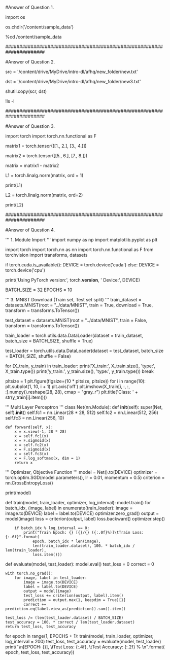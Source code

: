#Answer of Question 1.

import os

os.chdir('/content/sample_data')

%cd /content/sample_data

######################################################################

#Answer of Question 2.

src = '/content/drive/MyDrive/intro-dl/afhq/new_folder/new.txt'

dst = '/content/drive/MyDrive/intro-dl/afhq/new_folder/new3.txt'

shutil.copy(scr, dst)

!ls -l

######################################################################

#Answer of Question 3.

import torch
import torch.nn.functional as F

matrix1 = torch.tensor([[1., 2.], [3., 4.]])

matrix2 = torch.tensor([[5., 6.], [7., 8.]])

matrix = matrix1 - matrix2

L1 = torch.linalg.norm(matrix, ord = 1)

print(L1)

L2 = torch.linalg.norm(matrix, ord=2)

print(L2)

######################################################################

#Answer of Question 4.

''' 1. Module Import '''
import numpy as np
import matplotlib.pyplot as plt

import torch
import torch.nn as nn
import torch.nn.functional as F
from torchvision import transforms, datasets

if torch.cuda.is_available():
    DEVICE = torch.device('cuda')
else:
    DEVICE = torch.device('cpu')

print('Using PyTorch version:', torch.__version__, ' Device:', DEVICE)

BATCH_SIZE = 32
EPOCHS = 10

''' 3. MNIST Download (Train set, Test set split) '''
train_dataset = datasets.MNIST(root = "../data/MNIST",
                               train = True,
                               download = True,
                               transform = transforms.ToTensor())

test_dataset = datasets.MNIST(root = "../data/MNIST",
                              train = False,
                              transform = transforms.ToTensor())

train_loader = torch.utils.data.DataLoader(dataset = train_dataset,
                                           batch_size = BATCH_SIZE,
                                           shuffle = True)

test_loader = torch.utils.data.DataLoader(dataset = test_dataset,
                                          batch_size = BATCH_SIZE,
                                          shuffle = False)

for (X_train, y_train) in train_loader:
    print('X_train:', X_train.size(), 'type:', X_train.type())
    print('y_train:', y_train.size(), 'type:', y_train.type())
    break

pltsize = 1
plt.figure(figsize=(10 * pltsize, pltsize))
for i in range(10):
    plt.subplot(1, 10, i + 1)
    plt.axis('off')
    plt.imshow(X_train[i, :, :, :].numpy().reshape(28, 28), cmap = "gray_r")
    plt.title('Class: ' + str(y_train[i].item()))

''' Multi Layer Perceptron '''
class Net(nn.Module):
    def __init__(self):
        super(Net, self).__init__()
        self.fc1 = nn.Linear(28 * 28, 512)
        self.fc2 = nn.Linear(512, 256)
        self.fc3 = nn.Linear(256, 10)

    def forward(self, x):
        x = x.view(-1, 28 * 28)
        x = self.fc1(x)
        x = F.sigmoid(x)
        x = self.fc2(x)
        x = F.sigmoid(x)
        x = self.fc3(x)
        x = F.log_softmax(x, dim = 1)
        return x

''' Optimizer, Objective Function '''
model = Net().to(DEVICE)
optimizer = torch.optim.SGD(model.parameters(), lr = 0.01, momentum = 0.5)
criterion = nn.CrossEntropyLoss()

print(model)

def train(model, train_loader, optimizer, log_interval):
    model.train()
    for batch_idx, (image, label) in enumerate(train_loader):
        image = image.to(DEVICE)
        label = label.to(DEVICE)
        optimizer.zero_grad()
        output = model(image)
        loss = criterion(output, label)
        loss.backward()
        optimizer.step()

        if batch_idx % log_interval == 0:
            print("Train Epoch: {} [{}/{} ({:.0f}%)]\tTrain Loss: {:.6f}".format(
                epoch, batch_idx * len(image),
                len(train_loader.dataset), 100. * batch_idx / len(train_loader),
                loss.item()))

def evaluate(model, test_loader):
    model.eval()
    test_loss = 0
    correct = 0

    with torch.no_grad():
        for image, label in test_loader:
            image = image.to(DEVICE)
            label = label.to(DEVICE)
            output = model(image)
            test_loss += criterion(output, label).item()
            prediction = output.max(1, keepdim = True)[1]
            correct += prediction.eq(label.view_as(prediction)).sum().item()

    test_loss /= (len(test_loader.dataset) / BATCH_SIZE)
    test_accuracy = 100. * correct / len(test_loader.dataset)
    return test_loss, test_accuracy

for epoch in range(1, EPOCHS + 1):
    train(model, train_loader, optimizer, log_interval = 200)
    test_loss, test_accuracy = evaluate(model, test_loader)
    print("\n[EPOCH: {}], \tTest Loss: {:.4f}, \tTest Accuracy: {:.2f} % \n".format(
        epoch, test_loss, test_accuracy))

